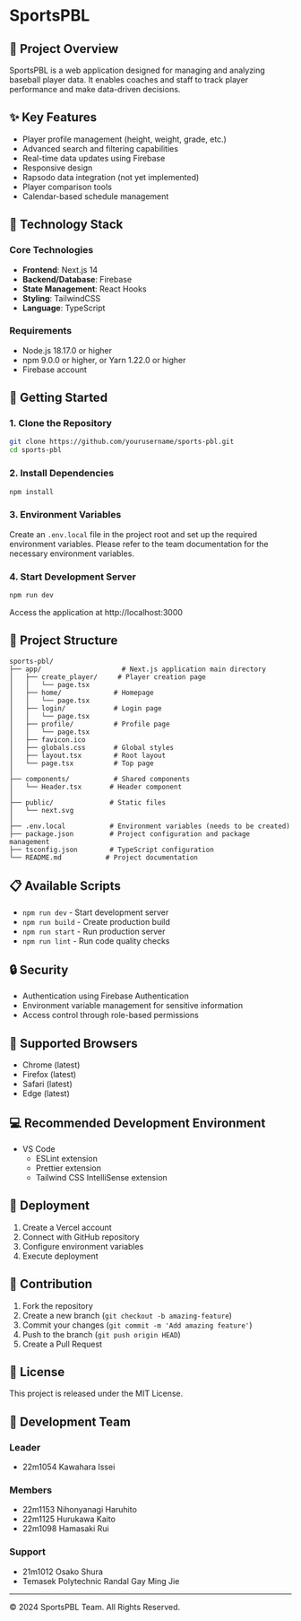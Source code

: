 # SportsPBL

## 📝 Project Overview
SportsPBL is a web application designed for managing and analyzing baseball player data. It enables coaches and staff to track player performance and make data-driven decisions.

## ✨ Key Features
- Player profile management (height, weight, grade, etc.)
- Advanced search and filtering capabilities
- Real-time data updates using Firebase
- Responsive design
- Rapsodo data integration (not yet implemented)
- Player comparison tools
- Calendar-based schedule management

## 🔧 Technology Stack
### Core Technologies
- **Frontend**: Next.js 14
- **Backend/Database**: Firebase
- **State Management**: React Hooks
- **Styling**: TailwindCSS
- **Language**: TypeScript

### Requirements
- Node.js 18.17.0 or higher
- npm 9.0.0 or higher, or Yarn 1.22.0 or higher
- Firebase account

## 🚀 Getting Started

### 1. Clone the Repository
```bash
git clone https://github.com/yourusername/sports-pbl.git
cd sports-pbl
```

### 2. Install Dependencies
```bash
npm install
```

### 3. Environment Variables
Create an `.env.local` file in the project root and set up the required environment variables.
Please refer to the team documentation for the necessary environment variables.

### 4. Start Development Server
```bash
npm run dev
```
Access the application at http://localhost:3000

## 📁 Project Structure
```
sports-pbl/
├── app/                    # Next.js application main directory
│   ├── create_player/     # Player creation page
│   │   └── page.tsx      
│   ├── home/             # Homepage
│   │   └── page.tsx
│   ├── login/            # Login page
│   │   └── page.tsx
│   ├── profile/          # Profile page
│   │   └── page.tsx
│   ├── favicon.ico      
│   ├── globals.css       # Global styles
│   ├── layout.tsx        # Root layout
│   └── page.tsx          # Top page
│
├── components/           # Shared components
│   └── Header.tsx       # Header component
│
├── public/              # Static files
│   └── next.svg
│
├── .env.local           # Environment variables (needs to be created)
├── package.json         # Project configuration and package management
├── tsconfig.json        # TypeScript configuration
└── README.md           # Project documentation
```

## 📋 Available Scripts
- `npm run dev` - Start development server
- `npm run build` - Create production build
- `npm run start` - Run production server
- `npm run lint` - Run code quality checks

## 🔒 Security
- Authentication using Firebase Authentication
- Environment variable management for sensitive information
- Access control through role-based permissions

## 📱 Supported Browsers
- Chrome (latest)
- Firefox (latest)
- Safari (latest)
- Edge (latest)

## 💻 Recommended Development Environment
- VS Code
  - ESLint extension
  - Prettier extension
  - Tailwind CSS IntelliSense extension

## 🚀 Deployment
1. Create a Vercel account
2. Connect with GitHub repository
3. Configure environment variables
4. Execute deployment

## 🤝 Contribution
1. Fork the repository
2. Create a new branch (`git checkout -b amazing-feature`)
3. Commit your changes (`git commit -m 'Add amazing feature'`)
4. Push to the branch (`git push origin HEAD`)
5. Create a Pull Request

## 📝 License
This project is released under the MIT License.

## 👥 Development Team
### Leader
- 22m1054 Kawahara Issei

### Members
- 22m1153 Nihonyanagi Haruhito
- 22m1125 Hurukawa Kaito
- 22m1098 Hamasaki Rui

### Support
- 21m1012 Osako Shura
- Temasek Polytechnic Randal Gay Ming Jie

---
©️ 2024 SportsPBL Team. All Rights Reserved.